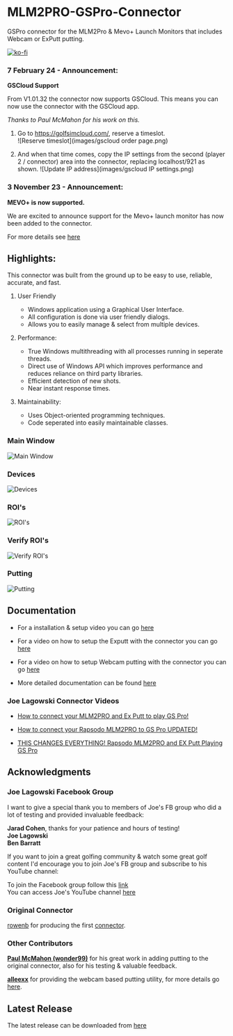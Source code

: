 # MLM2PRO-GSPro-Connector
GSPro connector for the MLM2Pro & Mevo+ Launch Monitors that includes Webcam or ExPutt putting.

[![ko-fi](https://ko-fi.com/img/githubbutton_sm.svg)](https://ko-fi.com/X8X3OXE0L)

### 7 February 24 - Announcement:

**GSCloud Support**

From V1.01.32 the connector now supports GSCloud. This means you can now use the connector with the GSCloud app.

*Thanks to Paul McMahon for his work on this.*

1. Go to https://golfsimcloud.com/, reserve a timeslot.  
![Reserve timeslot](images/gscloud order page.png)

2. And when that time comes, copy the IP settings from the second (player 2 / connector) area into the connector, replacing localhost/921 as shown.
![Update IP address](images/gscloud IP settings.png)


### 3 November 23 - Announcement: 

**MEVO+ is now supported.**

We are excited to announce support for the Mevo+ launch monitor has now been added to the connector.

For more details see [here](https://github.com/springbok/MLM2PRO-GSPro-Connector/wiki/Mevo-)

## Highlights:

This connector was built from the ground up to be easy to use, reliable, accurate, and fast.

1. User Friendly
   - Windows application using a Graphical User Interface.
   - All configuration is done via user friendly dialogs.
   - Allows you to easily manage & select from multiple devices.
   
2. Performance:
   - True Windows multithreading with all processes running in seperate threads.
   - Direct use of Windows API which improves performance and reduces reliance on third party libraries.
   - Efficient detection of new shots.
   - Near instant response times.

3. Maintainability:
   - Uses Object-oriented programming techniques.
   - Code seperated into easily maintainable classes.

### Main Window
![Main Window](images/mainwindow.png)

### Devices
![Devices](images/devices.png)

### ROI's
![ROI's](images/specify_rois.png)

### Verify ROI's
![Verify ROI's](images/verify_rois.png)

### Putting
![Putting](images/putting.png)

## Documentation

* For a installation & setup video you can go [here](https://youtu.be/9mhtPu8xs0s)

* For a video on how to setup the Exputt with the connector you can go [here](https://www.youtube.com/watch?v=dV0CH2Vy0Y0)

* For a video on how to setup Webcam putting with the connector you can go [here](https://www.youtube.com/watch?v=6YxTzUPReB0)

* More detailed documentation can be found [here](https://github.com/springbok/MLM2PRO-GSPro-Connector/wiki)

### Joe Lagowski Connector Videos

* [How to connect your MLM2PRO and Ex Putt to play GS Pro!](https://www.youtube.com/watch?v=9wt06I_euHs&t=664s)

* [How to connect your Rapsodo MLM2PRO to GS Pro UPDATED!](https://www.youtube.com/watch?v=4iaM1k672ZU&t=1s)

* [THIS CHANGES EVERYTHING! Rapsodo MLM2PRO and EX Putt Playing GS Pro](https://www.youtube.com/watch?v=STaRJjlfda8&t=114s)



## Acknowledgments

### Joe Lagowski Facebook Group
I want to give a special thank you to members of Joe's FB group who did a lot of testing and provided invaluable feedback:

**Jarad Cohen**, thanks for your patience and hours of testing!\
**Joe Lagowski\
Ben Barratt**

If you want to join a great golfing community & watch some great golf content I'd encourage you to join Joe's FB group and subscribe to his YouTube channel:

To join the Facebook group follow this [link](https://www.facebook.com/groups/771573784649240)\
You can access Joe's YouTube channel [here](https://www.youtube.com/@JLagGOLF)

### Original Connector
[rowenb](https://github.com/rowengb) for producing the first [connector](https://github.com/rowengb/GSPro-MLM2PRO-OCR-Connector).

### Other Contributors

**[Paul McMahon (wonder99)](https://github.com/wonder99)** for his great work in adding putting to the original connector, also for his testing & valuable feedback.  

**[alleexx](https://github.com/alleexx)** for providing the webcam based putting utility, for more details go [here](https://github.com/alleexx/cam-putting-py). 

## Latest Release

The latest release can be downloaded from [here](https://github.com/springbok/MLM2PRO-GSPro-Connector/releases)


